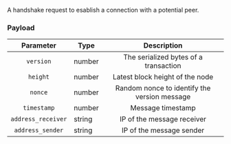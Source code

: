 A handshake request to esablish a connection with a potential peer.

### Payload

|      Parameter     | Type   |                  Description                 |
|:------------------:|--------|:--------------------------------------------:|
| `version`          | number | The serialized bytes of a transaction        |
| `height`           | number | Latest block height of the node              |
| `nonce`            | number | Random nonce to identify the version message |
| `timestamp`        | number | Message timestamp                            |
| `address_receiver` | string | IP of the message receiver                   |
| `address_sender`   | string | IP of the message sender                     |
